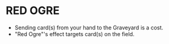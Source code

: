# RED OGRE

*   Sending card(s) from your hand to the Graveyard is a cost.
*   "Red Ogre"'s effect targets card(s) on the field.
